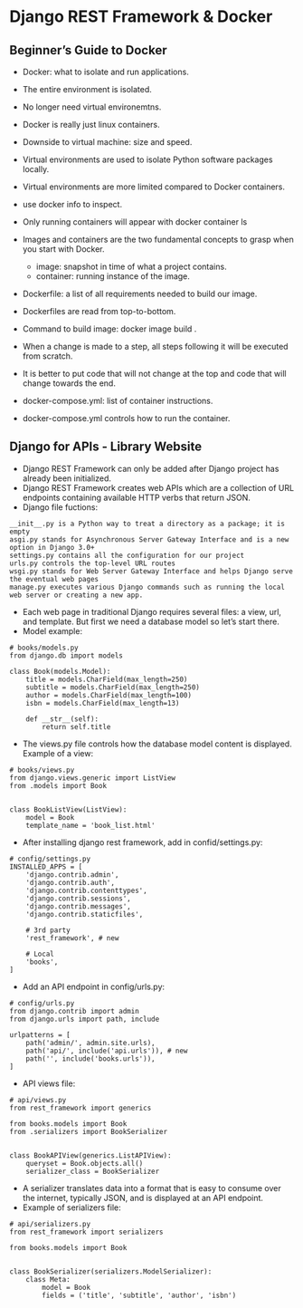 # Django REST Framework & Docker

## Beginner’s Guide to Docker
- Docker: what to isolate and run applications.
- The entire environment is isolated. 
- No longer need virtual environemtns. 
- Docker is really just linux containers. 
- Downside to virtual machine: size and speed.
- Virtual environments are used to isolate Python software packages locally.
- Virtual environments are more limited compared to Docker containers.

- use docker info to inspect.
- Only running containers will appear with docker container ls
- Images and containers are the two fundamental concepts to grasp when you start with Docker.
  - image: snapshot in time of what a project contains. 
  - container: running instance of the image.

- Dockerfile: a list of all requirements needed to build our image. 
- Dockerfiles are read from top-to-bottom. 
- Command to build image: docker image build .
- When a change is made to a step, all steps following it will be executed from scratch.
- It is better to put code that will not change at the top and code that will change towards the end. 
- docker-compose.yml: list of container instructions. 
- docker-compose.yml controls how to run the container.

## Django for APIs - Library Website
- Django REST Framework can only be added after Django project has already been initialized. 
- Django REST Framework creates web APIs which are a collection of URL endpoints containing available HTTP verbs that return JSON.
- Django file fuctions:
```
__init__.py is a Python way to treat a directory as a package; it is empty
asgi.py stands for Asynchronous Server Gateway Interface and is a new option in Django 3.0+
settings.py contains all the configuration for our project
urls.py controls the top-level URL routes
wsgi.py stands for Web Server Gateway Interface and helps Django serve the eventual web pages
manage.py executes various Django commands such as running the local web server or creating a new app.
```
- Each web page in traditional Django requires several files: a view, url, and template. But first we need a database model so let’s start there.
- Model example:
```
# books/models.py
from django.db import models

class Book(models.Model):
    title = models.CharField(max_length=250)
    subtitle = models.CharField(max_length=250)
    author = models.CharField(max_length=100)
    isbn = models.CharField(max_length=13)

    def __str__(self):
        return self.title
```
- The views.py file controls how the database model content is displayed. Example of a view:
```
# books/views.py
from django.views.generic import ListView
from .models import Book


class BookListView(ListView):
    model = Book
    template_name = 'book_list.html'
```
- After installing django rest framework, add in confid/settings.py:
```
# config/settings.py
INSTALLED_APPS = [
    'django.contrib.admin',
    'django.contrib.auth',
    'django.contrib.contenttypes',
    'django.contrib.sessions',
    'django.contrib.messages',
    'django.contrib.staticfiles',

    # 3rd party
    'rest_framework', # new

    # Local
    'books',
]
```
- Add an API endpoint in config/urls.py:
```
# config/urls.py
from django.contrib import admin
from django.urls import path, include

urlpatterns = [
    path('admin/', admin.site.urls),
    path('api/', include('api.urls')), # new
    path('', include('books.urls')),
]
```
- API views file:
```
# api/views.py
from rest_framework import generics

from books.models import Book
from .serializers import BookSerializer


class BookAPIView(generics.ListAPIView):
    queryset = Book.objects.all()
    serializer_class = BookSerializer
```
- A serializer translates data into a format that is easy to consume over the internet, typically JSON, and is displayed at an API endpoint.
- Example of serializers file:
```
# api/serializers.py
from rest_framework import serializers

from books.models import Book


class BookSerializer(serializers.ModelSerializer):
    class Meta:
        model = Book
        fields = ('title', 'subtitle', 'author', 'isbn')
```